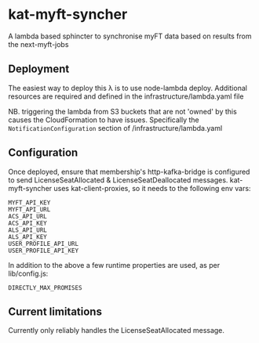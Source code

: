 # kat-myft-syncher
A lambda based sphincter to synchronise myFT data based on results from the next-myft-jobs

## Deployment
The easiest way to deploy this λ is to use node-lambda deploy. Additional resources are required and defined in the infrastructure/lambda.yaml file

NB. triggering the lambda from S3 buckets that are not 'owned' by this causes the CloudFormation to have issues. Specifically the `NotificationConfiguration` section of /infrastructure/lambda.yaml

## Configuration
Once deployed, ensure that membership's http-kafka-bridge is configured to send LicenseSeatAllocated & LicenseSeatDeallocated messages.
kat-myft-syncher uses kat-client-proxies, so it needs to the following env vars:
```
MYFT_API_KEY
MYFT_API_URL
ACS_API_URL
ACS_API_KEY
ALS_API_URL
ALS_API_KEY
USER_PROFILE_API_URL
USER_PROFILE_API_KEY
```

In addition to the above a few runtime properties are used, as per lib/config.js:
```
DIRECTLY_MAX_PROMISES
```

## Current limitations
Currently only reliably handles the LicenseSeatAllocated message.
